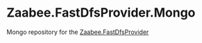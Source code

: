 # Zaabee.FastDfsProvider.Mongo

Mongo repository for the [Zaabee.FastDfsProvider](https://github.com/PicoHex/Zaabee.FastDFS/blob/master/src/Zaabee.FastDfsProvider/README.md)
